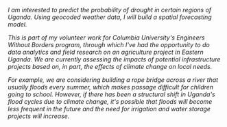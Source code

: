 *I am interested to predict the probability of drought in certain regions of Uganda.
Using geocoded weather data, I will build a spatial forecasting model.*

*This is part of my volunteer work for Columbia University's Engineers Without Borders
program, through which I've had the opportunity to do data analytics and field research
on an agriculture project in Eastern Uganda. We are currently assessing the impacts
of potential infrastructure projects based on, in part, the effects of climate change on
local needs.*

*For example, we are considering building a rope bridge across a river that usually floods
every summer, which makes passage difficult for children going to school. However, if
there has been a structural shift in Uganda's flood cycles due to climate change,
it's possible that floods will become less frequent in the future and the need for
irrigation and water storage projects will increase.*

